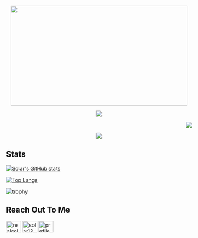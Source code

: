 <p align="center"><img width="480" height="270" src="https://cdn.discordapp.com/attachments/816128594908676136/903083928192180276/solar_laroi.gif"</p>
  
<p align="center"><img src="https://discord.c99.nl/widget/theme-4/799447765263319049.png"</p>
  
<p align="right"><img src="https://komarev.com/ghpvc/?username=retributions&style=plastic&color=blue"</p> <p align="center"><img src="https://visitor-badge.glitch.me/badge?page_id=jwenjian.visitor-badge&left_color=grey&right_color=blue"</p> 
</p>

## Stats ##
[![Solar's GitHub stats](https://github-readme-stats.vercel.app/api?username=retributions&show_icons=true&theme=tokyonight)](https://github.com/retributions/github-readme-stats) <br>

[![Top Langs](https://github-readme-stats.vercel.app/api/top-langs/?username=retributions&langs_count=8&layout=compact&theme=tokyonight&show_icons=true)](https://github.com/retributions/github-readme-stats) <br>

[![trophy](https://github-profile-trophy.vercel.app/?username=retributions&theme=tokyonight)](https://github.com/retributions-ma/github-profile-trophy) <br>

<h2 align="left">Reach Out To Me</h2>
<p align="left">
<a href="https://twitter.com/realsolar" target="blank"><img align="center" src="https://raw.githubusercontent.com/rahuldkjain/github-profile-readme-generator/master/src/images/icons/Social/twitter.svg" alt="realsolar" height="30" width="40" /></a>
<a href="https://www.youtube.com/c/solar1337" target="blank"><img align="center" src="https://raw.githubusercontent.com/rahuldkjain/github-profile-readme-generator/master/src/images/icons/Social/youtube.svg" alt="solar1337" height="30" width="40" /></a>
<a href="https://discord.com/user/799447765263319049" target="blank"><img align="center" src="https://raw.githubusercontent.com/rahuldkjain/github-profile-readme-generator/master/src/images/icons/Social/discord.svg" alt="profile" height="30" width="40" /></a>
</p>



